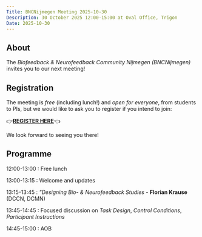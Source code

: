 ```yaml
---
Title: BNCNijmegen Meeting 2025-10-30
Description: 30 October 2025 12:00-15:00 at Oval Office, Trigon
Date: 2025-10-30
---
```


## About
The _Biofeedback & Neurofeedback Community Nijmegen (BNCNijmegen)_ invites you to our next meeting!

## Registration
The meeting is _free_ (including lunch!) and _open for everyone_, from students to PIs, but we would like to ask you to register if you intend to join:

👉**[REGISTER HERE](https://eur01.safelinks.protection.outlook.com/?url=https%3A%2F%2Fforms.gle%2Fiwu9LhMJDhDKZKAQ7&data=05%7C02%7Cflorian.krause%40donders.ru.nl%7Cb137b0cf7c0f4b2e542508de1247348d%7C084578d9400d4a5aa7c7e76ca47af400%7C1%7C0%7C638968294211917529%7CUnknown%7CTWFpbGZsb3d8eyJFbXB0eU1hcGkiOnRydWUsIlYiOiIwLjAuMDAwMCIsIlAiOiJXaW4zMiIsIkFOIjoiTWFpbCIsIldUIjoyfQ%3D%3D%7C0%7C%7C%7C&sdata=5Dh79Ezrdy2uTMVwOG7CczN8tfi9VVYttds2Q9JU2I4%3D&reserved=0)**👈

We look forward to seeing you there!

## Programme

12:00-13:00
:   Free lunch

13:00-13:15
:   Welcome and updates

13:15-13:45
:   _"Designing Bio- & Neurofeedback Studies_ - **Florian Krause** (DCCN, DCMN)

13:45-14:45
:   Focused discussion on _Task Design_, _Control Conditions_, _Participant Instructions_  

14:45-15:00
:   AOB
